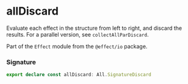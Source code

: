 # allDiscard

Evaluate each effect in the structure from left to right, and discard the
results. For a parallel version, see `collectAllParDiscard`.

Part of the `Effect` module from the `@effect/io` package.

### Signature

```typescript
export declare const allDiscard: All.SignatureDiscard
```
